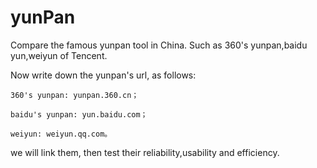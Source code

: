 yunPan
======

Compare the famous yunpan tool in China. Such as 360's yunpan,baidu yun,weiyun of Tencent.

Now write down the yunpan's url, as follows:

    360's yunpan: yunpan.360.cn；

    baidu's yunpan: yun.baidu.com；

    weiyun: weiyun.qq.com。

we will link them, then test their reliability,usability and efficiency.
